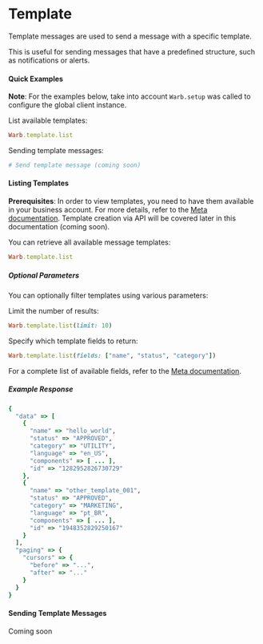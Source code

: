 # Template

Template messages are used to send a message with a specific template.

This is useful for sending messages that have a predefined structure, such as notifications or alerts.

#### Quick Examples

**Note**: For the examples below, take into account `Warb.setup` was called to configure the global client instance.

List available templates:
```ruby
Warb.template.list
```

Sending template messages:
```ruby
# Send template message (coming soon)
```

#### Listing Templates

**Prerequisites**: In order to view templates, you need to have them available in your business account. For more details, refer to the [Meta documentation](https://developers.facebook.com/docs/whatsapp/cloud-api/guides/send-message-templates/template-library). Template creation via API will be covered later in this documentation (coming soon).

You can retrieve all available message templates:

```ruby
Warb.template.list
```

##### Optional Parameters

You can optionally filter templates using various parameters:

Limit the number of results:
```ruby
Warb.template.list(limit: 10)
```

Specify which template fields to return:
```ruby
Warb.template.list(fields: ["name", "status", "category"])
```

For a complete list of available fields, refer to the [Meta documentation](https://developers.facebook.com/docs/graph-api/reference/whats-app-business-hsm/#fields).

##### Example Response

```ruby
{
  "data" => [
    {
      "name" => "hello_world",
      "status" => "APPROVED",
      "category" => "UTILITY",
      "language" => "en_US",
      "components" => [ ... ],
      "id" => "1282952826730729"
    },
    {
      "name" => "other_template_001",
      "status" => "APPROVED",
      "category" => "MARKETING",
      "language" => "pt_BR",
      "components" => [ ... ],
      "id" => "1948352829250167"
    }
  ],
  "paging" => {
    "cursors" => {
      "before" => "...",
      "after" => "..."
    }
  }
}
```

#### Sending Template Messages

Coming soon